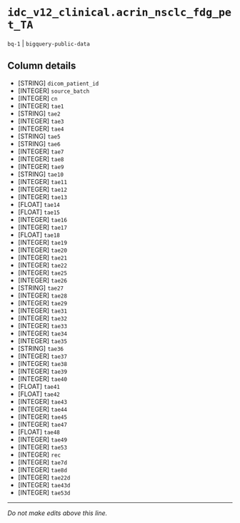 # `idc_v12_clinical.acrin_nsclc_fdg_pet_TA`
`bq-1` | `bigquery-public-data`

## Column details
* [STRING]    `dicom_patient_id`
* [INTEGER]   `source_batch`
* [INTEGER]   `cn`
* [INTEGER]   `tae1`
* [STRING]    `tae2`
* [INTEGER]   `tae3`
* [INTEGER]   `tae4`
* [STRING]    `tae5`
* [STRING]    `tae6`
* [INTEGER]   `tae7`
* [INTEGER]   `tae8`
* [INTEGER]   `tae9`
* [STRING]    `tae10`
* [INTEGER]   `tae11`
* [INTEGER]   `tae12`
* [INTEGER]   `tae13`
* [FLOAT]     `tae14`
* [FLOAT]     `tae15`
* [INTEGER]   `tae16`
* [INTEGER]   `tae17`
* [FLOAT]     `tae18`
* [INTEGER]   `tae19`
* [INTEGER]   `tae20`
* [INTEGER]   `tae21`
* [INTEGER]   `tae22`
* [INTEGER]   `tae25`
* [INTEGER]   `tae26`
* [STRING]    `tae27`
* [INTEGER]   `tae28`
* [INTEGER]   `tae29`
* [INTEGER]   `tae31`
* [INTEGER]   `tae32`
* [INTEGER]   `tae33`
* [INTEGER]   `tae34`
* [INTEGER]   `tae35`
* [STRING]    `tae36`
* [INTEGER]   `tae37`
* [INTEGER]   `tae38`
* [INTEGER]   `tae39`
* [INTEGER]   `tae40`
* [FLOAT]     `tae41`
* [FLOAT]     `tae42`
* [INTEGER]   `tae43`
* [INTEGER]   `tae44`
* [INTEGER]   `tae45`
* [INTEGER]   `tae47`
* [FLOAT]     `tae48`
* [INTEGER]   `tae49`
* [INTEGER]   `tae53`
* [INTEGER]   `rec`
* [INTEGER]   `tae7d`
* [INTEGER]   `tae8d`
* [INTEGER]   `tae22d`
* [INTEGER]   `tae43d`
* [INTEGER]   `tae53d`

-------------------------------------------------------------------------------
*Do not make edits above this line.*
